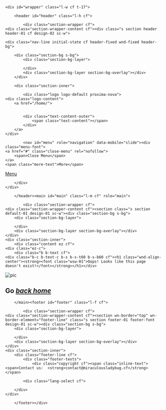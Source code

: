 <!DOCTYPE html>
<!--[if IE 8]>
<html class="lt-ie10 lt-ie9 no-js" prefix="og: https://ogp.me/ns#" lang="en"><![endif]--><!--[if IE 9]>
<html class="lt-ie10 no-js" prefix="og: https://ogp.me/ns#" lang="en"><![endif]--><!--[if gt IE 9]><!--><html class="no-js" prefix="og: https://ogp.me/ns#" lang="en"><head><meta charset="utf-8"><link rel="shortcut icon" href="https://d1di2lzuh97fh2.cloudfront.net/files/1j/1jd/1jdr8n.ico?ph=ba709bf192"><link rel="apple-touch-icon" href="https://d1di2lzuh97fh2.cloudfront.net/files/1j/1jd/1jdr8n.ico?ph=ba709bf192"><link rel="icon" href="https://d1di2lzuh97fh2.cloudfront.net/files/1j/1jd/1jdr8n.ico?ph=ba709bf192"><meta http-equiv="X-UA-Compatible" content="IE=edge,chrome=1"><title>Error 404 | Page not found</title><meta name="viewport" content="width=device-width,initial-scale=1,viewport-fit=cover"><meta name="msapplication-tap-highlight" content="no"><link href="https://d1di2lzuh97fh2.cloudfront.net/files/26/26z/26zmab.css?ph=ba709bf192" rel="stylesheet"><link href="https://d1di2lzuh97fh2.cloudfront.net/files/1p/1pk/1pkij3.css?ph=ba709bf192" rel="stylesheet"><link rel="stylesheet" href="https://d1di2lzuh97fh2.cloudfront.net/files/0y/0yu/0yu7ve.css?ph=ba709bf192" data-wnd_color_scheme_file=""><link rel="stylesheet" href="https://d1di2lzuh97fh2.cloudfront.net/files/4d/4dj/4djyg7.css?ph=ba709bf192" data-wnd_additive_color_file=""><link rel="stylesheet" href="https://d1di2lzuh97fh2.cloudfront.net/files/3d/3de/3de2ta.css?ph=ba709bf192" data-wnd_typography_file=""><meta name="description" content="Oops! Looks like this page doesn't exist!"><meta name="keywords" content=""><meta name="generator" content="Webnode 2"><meta name="apple-mobile-web-app-capable" content="yes"><meta name="apple-mobile-web-app-status-bar-style" content="black"><meta name="format-detection" content="telephone=no">

<meta property="og:url" content="https://dx35.webnode.com/error/"><meta property="og:title" content="Error 404 | Page not found"><meta property="og:type" content="article"><meta property="og:description" content="Oops! Looks like this page doesn't exist!"><meta property="og:site_name" content="Dx35"><meta property="og:article:published_time" content="2020-03-17T00:00:00+0100"><link rel="canonical" href="https://dx35.webnode.com/error/"><script>window.checkAndChangeSvgColor=function(c){try{var a=document.getElementById(c);if(a){c=[["border","borderColor"],["outline","outlineColor"],["color","color"]];for(var h,b,d,f=[],e=0,m=c.length;e<m;e++)if(h=window.getComputedStyle(a)[c[e][1]].replace(/\s/g,"").match(/^rgb[a]?\(([0-9]{1,3}),([0-9]{1,3}),([0-9]{1,3})/i)){b="";for(var g=1;3>=g;g++)b+=("0"+parseInt(h[g],10).toString(16)).slice(-2);"0"===b.charAt(0)&&(d=parseInt(b.substr(0,2),16),d=Math.max(16,d),b=d.toString(16)+b.slice(-4));f.push(c[e][0]+"="+b)}if(f.length){var k=a.getAttribute("data-src"),l=k+(0>k.indexOf("?")?"?":"&")+f.join("&");a.src!=l&&(a.src=l,a.outerHTML=a.outerHTML)}}}catch(n){}};</script><link rel="stylesheet" href="https://use.typekit.net/fch3vye.css"><script>(function(i,s,o,g,r,a,m){i['GoogleAnalyticsObject']=r;i[r]=i[r]||function(){
			(i[r].q=i[r].q||[]).push(arguments)},i[r].l=1*new Date();a=s.createElement(o),
			m=s.getElementsByTagName(o)[0];a.async=1;a.src=g;m.parentNode.insertBefore(a,m)
			})(window,document,'script','//www.google-analytics.com/analytics.js','ga');ga('create', 'UA-797705-6', 'auto',{"name":"wnd_header"});ga('wnd_header.set', 'dimension1', 'W2');ga('wnd_header.set', 'anonymizeIp', true);ga('wnd_header.send', 'pageview');</script></head><body class="l l-01 layout-01 contract c-s-l wt-page b-btn-sq b-btn-s-l b-btn-dn b-btn-bw-1 img-d-n img-t-o img-h-z line-solid lbox-d   wnd-fe">
	<div class="wnd-page cs-slate wnd-menu-empty ac-must">

	<div id="wrapper" class="l-w cf t-17">

		<header id="header" class="l-h cf">

			<div class="section-wrapper cf">
	<div class="section-wrapper-content cf"><div class="s section header header-01 cf design-02 sc-w">

	<div class="nav-line initial-state cf header-fixed wnd-fixed header-bg">

		<div class="section-bg s-bg">
			<div class="section-bg-layer">
				
			</div>
			<div class="section-bg-layer section-bg-overlay"></div>
		</div>

		<div class="section-inner">

			<div class="logo logo-default proxima-nova">
    <div class="logo-content">
        <a href="/home/">
            
            
	        <div class="text-content-outer">
		        <span class="text-content"></span>
	        </div>
        </a>
    </div>
</div>

			

			<nav id="menu" role="navigation" data-mobile="slide"><div class="menu-font">
	<a href="#" class="close-menu" rel="nofollow">
		<span>Close Menu</span>
	</a>
	<span class="more-text">More</span>
</div></nav><script type="application/javascript">var el=document.getElementById("menu");"undefined"!=typeof el&&(el.style.display="none")</script><div id="menu-mobile" class="hidden">
				<a href="#" id="menu-submit"><span></span>Menu</a>
			</div>

		</div>
	</div>
</div></div>
</div>

		</header><main id="main" class="l-m cf" role="main">

			<div class="section-wrapper cf">
	<div class="section-wrapper-content cf"><section class="s section default-01 design-01 sc-w"><div class="section-bg s-bg">
		<div class="section-bg-layer">
			
		</div>
		<div class="section-bg-layer section-bg-overlay"></div>
	</div>
	<div class="section-inner">
		<div class="content ez cf">
	<div class="ez-c">
		<div class="b b-text cf">
	<div class="b-c b-text-c b-s b-s-t60 b-s-b60 cf"><h1 class="wnd-align-center"><strong><font class="wsw-01">Oops! Looks like this page doesn't exist!</font></strong></h1></div>
</div><div class="column-wrapper cw cf">
	<div class="cw-c"><div class="column-content c pr cf" style="width:21.988%;">
	<div class="c-c"><div class="b b-text cf">
	<div class="b-c b-text-c b-s b-s-t60 b-s-b60 cf"></div>
</div></div>
</div><div class="column-content c pr cf" style="width:78.012%;">
	<div class="c-c"><div class="b b-html b-s">
	<div class="b-c">
		<img src="https://66.media.tumblr.com/49c20ca5e43b34b422989e685f3f61a9/tumblr_o0svkxEegP1uccfzro5_r2_540.gifv" alt="pic">
	</div>
</div></div>
</div></div>
</div><div class="b b-text cf">
	<div class="b-c b-text-c b-s b-s-t60 b-s-b60 cf"><h2 class="wnd-align-center"><strong><font class="wsw-01">Go <a href="http://miraculousladybug.cf/en/" rel="nofollow"><font class="wsw-47"><em>back home</em></font></a></font></strong></h2></div>
</div>
	</div>
	
</div>
	</div>
</section></div>
</div>

		</main><footer id="footer" class="l-f cf">

			<div class="section-wrapper cf">
	<div class="section-wrapper-content cf"><section wn-border="top" wn-border-element="footer-line" class="s section footer-01 footer-font design-01 sc-w"><div class="section-bg s-bg">
		<div class="section-bg-layer">
			
		</div>
		<div class="section-bg-layer section-bg-overlay"></div>
	</div>
	<div class="section-inner">
		<div class="footer-line cf">
			<div class="footer-texts">
				<div class="copyright cf"><span class="inline-text">
	<span>Contact us:  <strong>contact@miraculousladybug.cf</strong></span>
</span></div>
				<div class="system-footer cf"><div class="sf">
<div class="sf-content"><a href="https://www.webnode.com?utm_son=free2&utm_content=wnd2" rel="nofollow" target="_blank"></a></div>
</div></div>
			</div>

			<div class="lang-select cf">
	
</div>

		</div>
	</div>
</section></div>
</div>

		</footer></div>

</div>


<script type="text/javascript" src="https://d1di2lzuh97fh2.cloudfront.net/files/23/23o/23otis.js?ph=ba709bf192"></script><script type="application/javascript">!function(){if(0==document.getElementsByClassName("wnd-cms").length)for(var e=document.getElementsByClassName("column-content"),s=0;s<e.length;s++){var t=e[s].querySelector("div"),l=t.getElementsByClassName("b-text-c");void 0!=l[0]&&t.firstChild==t.lastChild&&""===l[0].innerText&&(e[s].classList?e[s].classList.add("column-empty"):(e[s].classList?e[s].classList.contains("column-empty"):new RegExp("\\bcolumn-empty\\b").test(e[s].className))&&(e[s].className+=" column-empty"))}}()</script><script src="https://d1di2lzuh97fh2.cloudfront.net/client.fe/js.compiled/lang.en.92.js?ph=ba709bf192" crossorigin="anonymous"></script><script src="https://d1di2lzuh97fh2.cloudfront.net/client.fe/js.compiled/compiled.multi.2-634.js?ph=ba709bf192" crossorigin="anonymous"></script><script>var wnd = wnd || {};wnd.$data = {"image_content_items":{"wnd_ThumbnailBlock_278617":{"id":"wnd_ThumbnailBlock_278617","type":"wnd.pc.ThumbnailBlock"},"wnd_Section_default_29586":{"id":"wnd_Section_default_29586","type":"wnd.pc.Section"},"wnd_HeaderSection_header_389505":{"id":"wnd_HeaderSection_header_389505","type":"wnd.pc.HeaderSection"},"wnd_LogoBlock_288442":{"id":"wnd_LogoBlock_288442","type":"wnd.pc.LogoBlock"},"wnd_FooterSection_footer_367985":{"id":"wnd_FooterSection_footer_367985","type":"wnd.pc.FooterSection"}},"svg_content_items":{"wnd_LogoBlock_288442":{"id":"wnd_LogoBlock_288442","type":"wnd.pc.LogoBlock"}},"content_items":[],"project_info":{"isMultilanguage":false,"eshop_tax_enabled":"1","country_code":"","contact_state":"","eshop_tax_type":"VAT","eshop_discounts":false}};</script><script>wnd.$system = {"filesPath":"https:\/\/dx35.webnode.com\/_files\/","staticFiles":"https:\/\/d1di2lzuh97fh2.cloudfront.net\/files","isCms":false,"staticCDNServers":["https:\/\/d1di2lzuh97fh2.cloudfront.net\/"],"fileUploadAllowExtension":["jpg","jpeg","png","gif","bmp","ico","svg","webp","tiff","pdf","doc","docx","ppt","pptx","pps","ppsx","odt","xls","xlsx","txt","rtf","mp3","wma","wav","ogg","amr","flac","m4a","3gp","avi","wmv","mov","mpg","mkv","mp4","mpeg","m4v","swf","gpx","stl","csv","xml","txt","dxf","dwg","iges","igs","step","stp"],"maxUserFormFileLimit":4194304,"frontendLanguage":"en","backendLanguage":"en","page":{"id":200000072,"identifier":"error","template":{"id":200000003,"styles":{"typography":"t-17","scheme":"cs-slate","additiveColor":"ac-must","acHeadings":false,"acSubheadings":false,"acIcons":false,"acOthers":false,"imageStyle":"img-d-n","imageHover":"img-h-z","imageTitle":"img-t-o","buttonStyle":"b-btn-sq","buttonSize":"b-btn-s-l","buttonDecoration":"b-btn-dn","buttonBorders":"b-btn-bw-1","lineStyle":"line-solid","lightboxStyle":"lbox-d","background":{"default":null},"backgroundSettings":{"default":""}}},"layout":"default","name":"error 404","html_title":"Error 404 | Page not found","language":"en","langId":1,"isHomepage":false,"meta_description":"","meta_keywords":"","header_code":"","footer_code":"","styles":[],"countFormsEntries":[]},"listingsPrefix":"\/l\/","productPrefix":"\/p\/","cartPrefix":"\/cart\/","checkoutPrefix":"\/checkout\/","isCheckout":false,"isEshop":false,"isProductDetail":false,"isListingDetail":false,"hasEshopAnalytics":false,"gTagId":null,"currency":"USD","format":{"be":{"DATE_TIME":{"mask":"%d\/%m\/%Y %H:%M","regexp":"^(((0?[1-9]|[1,2][0-9]|3[0,1])\\\/(0?[1-9]|1[0-2])\\\/[0-9]{1,4})(( [0-1][0-9]| 2[0-3]):[0-5][0-9])?|(([0-9]{4}(0[1-9]|1[0-2])(0[1-9]|[1,2][0-9]|3[0,1])(0[0-9]|1[0-9]|2[0-3])[0-5][0-9][0-5][0-9])))?$"},"DATE":{"mask":"%d\/%m\/%Y","regexp":"^((0?[1-9]|[1,2][0-9]|3[0,1])\\\/(0?[1-9]|1[0-2])\\\/[0-9]{1,4})$"},"CURRENCY":{"mask":{"point":".","thousands":",","decimals":2,"mask":"%s","zerofill":true}}},"fe":{"DATE_TIME":{"mask":"%d\/%m\/%Y %H:%M","regexp":"^(((0?[1-9]|[1,2][0-9]|3[0,1])\\\/(0?[1-9]|1[0-2])\\\/[0-9]{1,4})(( [0-1][0-9]| 2[0-3]):[0-5][0-9])?|(([0-9]{4}(0[1-9]|1[0-2])(0[1-9]|[1,2][0-9]|3[0,1])(0[0-9]|1[0-9]|2[0-3])[0-5][0-9][0-5][0-9])))?$"},"DATE":{"mask":"%d\/%m\/%Y","regexp":"^((0?[1-9]|[1,2][0-9]|3[0,1])\\\/(0?[1-9]|1[0-2])\\\/[0-9]{1,4})$"},"CURRENCY":{"mask":{"point":".","thousands":",","decimals":2,"mask":"%s","zerofill":true}}}},"e_product":null,"listing_item":null,"labels":{"wnd.fe.CookieBar.message":"This website uses cookies to provide the necessary site functionality and to improve your experience. By using our website, you agree to our privacy policy.","wnd.fe.FeFooter.createWebsite":"Create your website for free!","wnd.fe.FormManager.error.file.notAllowedExtension":"File extension \u0022{EXTENSION}\u0022 is not allowed.","wnd.fe.FormManager.error.file.required":"Please choose a file to upload.","wnd.fe.FormManager.error.file.sizeExceeded":"Maximum size of the uploaded file is {SIZE} MB.","wnd.fe.FormManager.error.userChangePassword":"Passwords do not match","wnd.fe.FormManager.error.userLogin.inactiveAccount":"Your registration has not been approved yet, you cannot log in.","wnd.fe.FormManager.error.userLogin.invalidLogin":"Incorrect user name (email) or password!","wnd.fe.ListingData.shortMonthName.Apr":"Apr","wnd.fe.ListingData.shortMonthName.Aug":"Aug","wnd.fe.ListingData.shortMonthName.Dec":"Dec","wnd.fe.ListingData.shortMonthName.Feb":"Feb","wnd.fe.ListingData.shortMonthName.Jan":"Jan","wnd.fe.ListingData.shortMonthName.Jul":"Jul","wnd.fe.ListingData.shortMonthName.Jun":"Jun","wnd.fe.ListingData.shortMonthName.Mar":"Mar","wnd.fe.ListingData.shortMonthName.May":"May","wnd.fe.ListingData.shortMonthName.Nov":"Nov","wnd.fe.ListingData.shortMonthName.Oct":"Oct","wnd.fe.ListingData.shortMonthName.Sep":"Sep","wnd.fe.ShoppingCartManager.count.between2And4":"{COUNT} items","wnd.fe.ShoppingCartManager.count.moreThan5":"{COUNT} items","wnd.fe.ShoppingCartManager.count.one":"{COUNT} item","wnd.fe.ShoppingCartTable.label.itemsInStock":"Only {COUNT} pcs available in stock","wnd.fe.ShoppingCartTable.label.itemsInStock.between2And4":"Only {COUNT} pcs available in stock","wnd.fe.ShoppingCartTable.label.itemsInStock.moreThan5":"Only {COUNT} pcs available in stock","wnd.fe.ShoppingCartTable.label.itemsInStock.one":"Only {COUNT} pc available in stock","wnd.fe.ShoppingCartTable.label.outOfStock":"Out of stock","wnd.fe.UserBar.logOut":"Log Out","wnd.pc.BlogDetailPageZone.next":"Newer posts","wnd.pc.BlogDetailPageZone.previous":"Older posts","wnd.pc.FileBlock.download":"DOWNLOAD","wnd.pc.FormBlock.action.defaultMessage.text":"The form was submitted successfully.","wnd.pc.FormBlock.action.defaultMessage.title":"Thank you!","wnd.pc.ListingDetailPageZone.next":"Next","wnd.pc.ListingDetailPageZone.previous":"Previous","wnd.pc.ListingItemCopy.namePrefix":"Copy of","wnd.pc.Option.defaultText":"Other option","wnd.pc.PageCopy.namePrefix":"Copy of","wnd.pc.ProductAddToCartBlock.addToCart":"Add to cart","wnd.pc.ProductItem.button.viewDetail":"Product page","wnd.pc.ProductOptionGroupBlock.notSelected":"No variant selected","wnd.pc.ProductOutOfStockBlock.label":"Out of stock","wnd.pc.ProductPriceBlock.prefixText":"Starting at ","wnd.pc.ProductPriceBlock.suffixText":"","wnd.pc.ProductsZone.label.collections":"Categories","wnd.pc.ProductsZoneModel.label.allCollections":"All products","wnd.pc.ShoppingCartTable.label.checkout":"Checkout","wnd.pc.ShoppingCartTable.label.checkoutDisabled":"Checkout is currently not available (no shipping or payment method)","wnd.pc.ShoppingCartTable.label.continue":"Continue shopping","wnd.pc.ShoppingCartTable.label.delete":"Delete","wnd.pc.ShoppingCartTable.label.item":"Product","wnd.pc.ShoppingCartTable.label.price":"Price","wnd.pc.ShoppingCartTable.label.quantity":"Quantity","wnd.pc.ShoppingCartTable.label.sum":"Total","wnd.pc.ShoppingCartTable.label.totalPrice":"Total","wnd.pc.ShoppingCartTable.placeholder.text":"You can change that! Pick something from the store.","wnd.pc.ShoppingCartTable.placeholder.title":"Your shopping cart is empty now.","wnd.pc.SystemFooterBlock.poweredByWebnode":"Powered by {START_LINK}Webnode{END_LINK}","wnd.pc.UserChangePasswordFormBlock.invalidRecoveryUrl":"The link for resetting your password has timed out. To get a new link, go to the page {START_LINK}Forgotten password{END_LINK}","wnd.pc.UserRecoveryFormBlock.action.defaultMessage.text":"The link that allows you to change your password has been sent to your inbox. If you haven't received this email, please check your spam folder.","wnd.pc.UserRecoveryFormBlock.action.defaultMessage.title":"The email with instructions has been sent.","wnd.pc.UserRegistrationFormBlock.action.defaultMessage.text":"Your registration is now awaiting approval. When your registration is approved, we will inform you via email.","wnd.pc.UserRegistrationFormBlock.action.defaultMessage.title":"Thank you for registering on our website.","wnd.pm.AddNewPagePattern.onlineStore":"Online store"},"kbLinks":{"faq":"https:\/\/www.webnode.com\/support\/index.php?\/Knowledgebase\/List\/Index\/363\/","domainRegistration":"https:\/\/www.webnode.com\/support\/index.php?\/Knowledgebase\/Article\/View\/3188\/","domainBirthdateInfo":"https:\/\/www.webnode.com\/support\/index.php?\/Knowledgebase\/Article\/View\/150\/","domainTransfer":"https:\/\/www.webnode.com\/support\/index.php?\/Knowledgebase\/Article\/View\/3833\/","skRegistration":"https:\/\/www.webnode.com\/support\/index.php?\/Knowledgebase\/Article\/View\/228\/","euTransfer":"https:\/\/www.webnode.com\/support\/index.php?\/Knowledgebase\/Article\/View\/230\/","webmailLogin":"https:\/\/www.webnode.com\/support\/index.php?\/Knowledgebase\/Article\/View\/3213\/","webmail":"https:\/\/www.webnode.com\/support\/index.php?\/Knowledgebase\/List\/Index\/377\/","introduction":"https:\/\/www.webnode.com\/support\/index.php?\/Knowledgebase\/Article\/View\/3065\/","orderTracking":"https:\/\/www.webnode.com\/support\/index.php?\/Knowledgebase\/Article\/View\/4950\/","storageBandwidth":"https:\/\/www.webnode.com\/support\/index.php?\/Knowledgebase\/Article\/View\/440\/","subPage":"https:\/\/www.webnode.com\/support\/index.php?\/Knowledgebase\/Article\/View\/3122\/","import":"https:\/\/www.webnode.com\/support\/index.php?\/Knowledgebase\/Article\/View\/5157\/","eshopPromo":"https:\/\/blog.webnode.com\/blog\/2018\/06\/get-your-online-store-going-today\/","eshopPromoVariants":"https:\/\/www.webnode.com\/blog\/2018\/09\/variants-are-here-sell-your-products-in-all-sizes-colors-or-flavors\/","checkoutFi":"https:\/\/www.webnode.com\/support\/index.php?\/Knowledgebase\/Article\/View\/5392\/","eshopDiscounts":"https:\/\/www.webnode.com\/support\/index.php?\/Knowledgebase\/Article\/View\/5476\/","emailAccounts":"https:\/\/www.webnode.com\/support\/index.php?\/Knowledgebase\/Article\/View\/3211\/"},"aviary":[]};</script></body></html>

